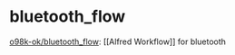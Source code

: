 # bluetooth_flow

[o98k-ok/bluetooth_flow](https://github.com/o98k-ok/bluetooth_flow): [[Alfred Workflow]] for bluetooth



